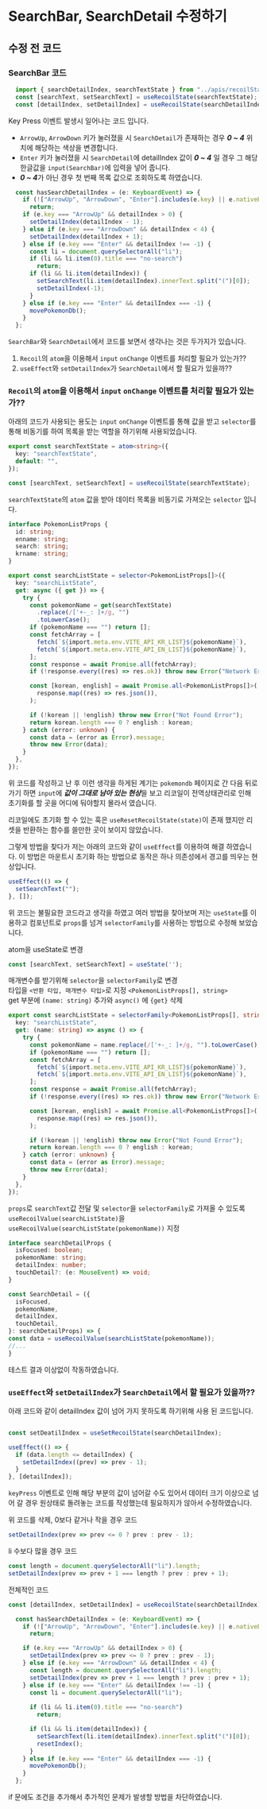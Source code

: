 # SearchBar, SearchDetail 수정하기

## 수정 전 코드

### SearchBar 코드

```typescript
  import { searchDetailIndex, searchTextState } from "../apis/recoilState";
  const [searchText, setSearchText] = useRecoilState(searchTextState);
  const [detailIndex, setDetailIndex] = useRecoilState(searchDetailIndex);
```
Key Press 이벤트 발생시 일어나는 코드 입니다. 

- `ArrowUp`, `ArrowDown` 키가 눌러졌을 시 `SearchDetail`가 존재하는 경우 ***0 ~ 4*** 위치에 해당하는 색상을 변경합니다.
- `Enter` 키가 눌러졌을 시 `SearchDetail`에 detailIndex 값이 ***0 ~ 4*** 일 경우 그 해당 한글값을 `input(SearchBar)`에 입력을 넣어 줍니다.
- ***0 ~ 4***가 아닌 경우 첫 번째 목록 값으로 조회하도록 하였습니다.

```typescript
  const hasSearchDetailIndex = (e: KeyboardEvent) => {
    if (!["ArrowUp", "ArrowDown", "Enter"].includes(e.key) || e.nativeEvent.isComposing)
      return;
    if (e.key === "ArrowUp" && detailIndex > 0) {
      setDetailIndex(detailIndex - 1);
    } else if (e.key === "ArrowDown" && detailIndex < 4) {
      setDetailIndex(detailIndex + 1);
    } else if (e.key === "Enter" && detailIndex !== -1) {
      const li = document.querySelectorAll("li");
      if (li && li.item(0).title === "no-search")
        return;
      if (li && li.item(detailIndex)) {
        setSearchText(li.item(detailIndex).innerText.split("(")[0]);
        setDetailIndex(-1);
      }
    } else if (e.key === "Enter" && detailIndex === -1) {
      movePokemonDb();
    }
  };
```

`SearchBar`와 `SearchDetail`에서 코드를 보면서 생각나는 것은 두가지가 있습니다.  

1. `Recoil`의 `atom`을 이용해서 `input` `onChange` 이벤트를 처리할 필요가 있는가??
2. `useEffect`와 `setDetailIndex`가 `SearchDetail`에서 할 필요가 있을까??  

### `Recoil`의 `atom`을 이용해서 `input` `onChange` 이벤트를 처리할 필요가 있는가??

아래의 코드가 사용되는 용도는 `input` `onChange` 이벤트를 통해 값을 받고 `selector`를 통해 비동기를 하여 목록을 받는 역할을 하기위해 사용되었습니다.

```typescript
export const searchTextState = atom<string>({
  key: "searchTextState",
  default: "",
});

const [searchText, setSearchText] = useRecoilState(searchTextState);
```

`searchTextState`의 `atom` 값을 받아 데이터 목록을 비동기로 가져오는 `selector` 입니다.

```typescript
interface PokemonListProps {
  id: string;
  enname: string;
  search: string;
  krname: string;
}

export const searchListState = selector<PokemonListProps[]>({
  key: "searchListState",
  get: async ({ get }) => {
    try {
      const pokemonName = get(searchTextState)
        .replace(/['+-_: ]+/g, "")
        .toLowerCase();
      if (pokemonName === "") return [];
      const fetchArray = [
        fetch(`${import.meta.env.VITE_API_KR_LIST}${pokemonName}`),
        fetch(`${import.meta.env.VITE_API_EN_LIST}${pokemonName}`),
      ];
      const response = await Promise.all(fetchArray);
      if (!response.every((res) => res.ok)) throw new Error("Network Error");

      const [korean, english] = await Promise.all<PokemonListProps[]>(
        response.map((res) => res.json()),
      );

      if (!korean || !english) throw new Error("Not Found Error");
      return korean.length === 0 ? english : korean;
    } catch (error: unknown) {
      const data = (error as Error).message;
      throw new Error(data);
    }
  },
});
```

위 코드를 작성하고 난 후 이런 생각을 하게된 계기는 `pokemondb` 페이지로 간 다음 뒤로가기 하면 `input`에 ***값이 그대로 남아 있는 현상***을 보고 리코일이 전역상태관리로 인해 초기화를 할 곳을 어디에 둬야할지 몰라서 였습니다.

리코일에도 초기화 할 수 있는 훅은 `useResetRecoilState(state)`이 존재 했지만 리셋을 반환하는 함수를 쓸만한 곳이 보이지 않았습니다.

그렇게 방법을 찾다가 저는 아래의 코드와 같이 `useEffect`를 이용하여 해결 하였습니다. 이 방법은 마운트시 초기화 하는 방법으로 동작은 하나 의존성에서 경고를 띄우는 현상입니다.

```typescript
useEffect(() => {
  setSearchText("");
}, []);
```

위 코드는 불필요한 코드라고 생각을 하였고 여러 방법을 찾아보며 저는 `useState`를 이용하고 컴포넌트로 `props`를 넘겨 `selectorFamily`를 사용하는 방법으로 수정해 보았습니다.

atom을 useState로 변경

```typescript
const [searchText, setSearchText] = useState('');
```

매개변수를 받기위해 `selector`을 `selectorFamily`로 변경  
타입을 `<반환 타입, 매개변수 타입>`로 지정 `<PokemonListProps[], string>`  
get 부분에 `(name: string)` 추가와 `async()` 에 `{get}` 삭제

```typescript
export const searchListState = selectorFamily<PokemonListProps[], string>({
  key: "searchListState",
  get: (name: string) => async () => {
    try {
      const pokemonName = name.replace(/['+-_: ]+/g, "").toLowerCase();
      if (pokemonName === "") return [];
      const fetchArray = [
        fetch(`${import.meta.env.VITE_API_KR_LIST}${pokemonName}`),
        fetch(`${import.meta.env.VITE_API_EN_LIST}${pokemonName}`),
      ];
      const response = await Promise.all(fetchArray);
      if (!response.every((res) => res.ok)) throw new Error("Network Error");

      const [korean, english] = await Promise.all<PokemonListProps[]>(
        response.map((res) => res.json()),
      );

      if (!korean || !english) throw new Error("Not Found Error");
      return korean.length === 0 ? english : korean;
    } catch (error: unknown) {
      const data = (error as Error).message;
      throw new Error(data);
    }
  },
});
```

`props`로 `searchText`값 전달 및 `selector`을 `selectorFamily`로 가져올 수 있도록 `useRecoilValue(searchListState)`을 `useRecoilValue(searchListState(pokemonName))` 지정

```typescript
interface searchDetailProps {
  isFocused: boolean;
  pokemonName: string;
  detailIndex: number;
  touchDetail?: (e: MouseEvent) => void;
}

const SearchDetail = ({
  isFocused,
  pokemonName,
  detailIndex,
  touchDetail,
}: searchDetailProps) => {
const data = useRecoilValue(searchListState(pokemonName));
//...
}
```

테스트 결과 이상없이 작동하였습니다.

### `useEffect`와 `setDetailIndex`가 `SearchDetail`에서 할 필요가 있을까??  

아래 코드와 같이 detailIndex 값이 넘어 가지 못하도록 하기위해 사용 된 코드입니다.

```typescript

const setDeatilIndex = useSetRecoilState(searchDetailIndex);

useEffect(() => {
  if (data.length <= detailIndex) {
    setDetailIndex((prev) => prev - 1);
  }
}, [detailIndex]);

```
`keyPress` 이벤트로 인해 해당 부분의 값이 넘어갈 수도 있어서 데이터 크기 이상으로 넘어 갈 경우 원상태로 돌려놓는 코드를 작성했는데 필요하지가 않아서 수정하였습니다.

위 코드를 삭제, 0보다 같거나 작을 경우 코드

```typescript
setDetailIndex(prev => prev <= 0 ? prev : prev - 1);
```
li 수보다 많을 경우 코드

```typescript
const length = document.querySelectorAll("li").length;
setDetailIndex(prev => prev + 1 === length ? prev : prev + 1);
```

전체적인 코드

```typescript
const [detailIndex, setDetailIndex] = useRecoilState(searchDetailIndex);

  const hasSearchDetailIndex = (e: KeyboardEvent) => {
    if (!["ArrowUp", "ArrowDown", "Enter"].includes(e.key) || e.nativeEvent.isComposing )
      return;

    if (e.key === "ArrowUp" && detailIndex > 0) {
      setDetailIndex(prev => prev <= 0 ? prev : prev - 1);
    } else if (e.key === "ArrowDown" && detailIndex < 4) {
      const length = document.querySelectorAll("li").length;
      setDetailIndex(prev => prev + 1 === length ? prev : prev + 1);
    } else if (e.key === "Enter" && detailIndex !== -1) {
      const li = document.querySelectorAll("li");
  
      if (li && li.item(0).title === "no-search")
        return;

      if (li && li.item(detailIndex)) {
        setSearchText(li.item(detailIndex).innerText.split("(")[0]);
        resetIndex();
      }
    } else if (e.key === "Enter" && detailIndex === -1) {
      movePokemonDb();
    }
  };
```

if 문에도 조건을 추가해서 추가적인 문제가 발생할 방법을 차단하였습니다.